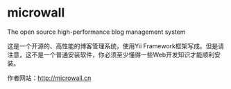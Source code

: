 microwall
=========

The open source high-performance blog management system

这是一个开源的、高性能的博客管理系统，使用Yii Framework框架写成。但是请注意，这不是一个普通安装软件，你必须至少懂得一些Web开发知识才能顺利安装。

作者网站：http://microwall.cn